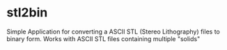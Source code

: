 stl2bin
=======

Simple Application for converting a ASCII STL (Stereo Lithography) files to binary form. Works with ASCII STL files containing multiple "solids"
